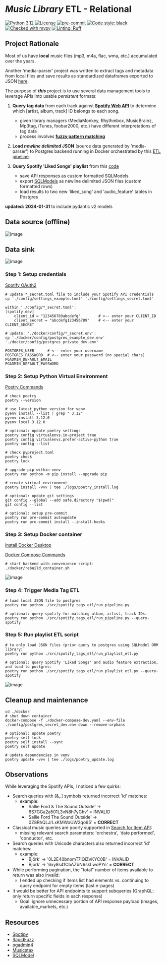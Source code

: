 # *Music Library* ETL - Relational

[![Python 3.12](https://img.shields.io/badge/python-3.12-blue.svg)](https://www.python.org/downloads/release/python-312/)
[![License](https://img.shields.io/badge/license-MIT-blue.svg)](https://opensource.org/licenses/MIT)
[![pre-commit](https://img.shields.io/badge/pre--commit-enabled-blue?logo=pre-commit&logoColor=white)](https://github.com/pre-commit/pre-commit)
[![Code style: black](https://img.shields.io/badge/code%20style-black-000000.svg)](https://github.com/psf/black)
[![Checked with mypy](https://www.mypy-lang.org/static/mypy_badge.svg)](https://mypy-lang.org/)
[![Linting: Ruff](https://img.shields.io/endpoint?url=https://raw.githubusercontent.com/charliermarsh/ruff/main/assets/badge/v2.json)](https://github.com/astral-sh/ruff)
## Project Rationale
Most of us have **local** music files (mp3, m4a, flac, wma, etc.) accumulated over the years.

Another 'media-parser' project was written to extract tags and metadata from local files and save results as standardized dataframes exported to JSON [here](./data/local_media_extract.json).

The purpose of **_this_** project is to use several data management tools to leverage APIs into usable *persistent* formats:
1) **Query tag data** from each track against **[Spotify Web API](https://developer.spotify.com/documentation/web-api/reference/get-users-saved-tracks)** to determine which [artist, album, track] ID belongs to each song.
   * given library managers (MediaMonkey, Rhythmbox, MusicBrainz, Mp3tag, iTunes, foobar2000, etc.) have different interpretations of tag data
   * process involves **[fuzzy pattern matching](https://github.com/maxbachmann/rapidfuzz)**

2) **Load *newline delimited* JSON** (source data generated by 'media-parser') to Postgres backend running in Docker orchestrated by this [ETL pipeline](./src/spotify_tags_etl/run_pipeline.py).

3) **Query Spotify 'Liked Songs' playlist** from this [code](./src/spotify_tags_etl/run_playlist_etl.py)
   * save API responses as custom formatted SQLModels
   * export [SQLModels](./src/spotify_tags_etl/sql/models.py) as newline delimited JSON files (custom formatted rows)
   * load results to two new 'liked_song' and 'audio_feature' tables in Postgres

**updated: 2024-01-31** to include pydantic v2 models

## Data source (offline)
![image](./img/local_media_extract.png)

## Data sink
![image](./img/datagrip_tables.png)


### Step 1: Setup credentials
[Spotify OAuth2](https://developer.spotify.com/documentation/general/guides/authorization/)
```
# update *_secret.toml file to include your Spotify API credentials
cp './config/settings_example.toml' './config/settings_secret.toml'

within './config/*_secret.toml':
[spotify.dev]
    client_id = "123456789abcdefg"        # <-- enter your CLIENT_ID
    client_secret = "abcdefg123456789"    # <-- enter your CLIENT_SECRET

# update: './docker/config/*_secret.env':
cp './docker/config/postgres_example_dev.env' './docker/config/postgres_private_dev.env'

POSTGRES_USER      # <-- enter your username
POSTGRES_PASSWORD  # <-- enter your password (no special chars)
PGADMIN_DEFAULT_EMAIL
PGADMIN_DEFAULT_PASSWORD
```

### Step 2: Setup Python Virtual Environment
[Poetry Commands](https://python-poetry.org/docs/cli/)
```
# check poetry
poetry --version

# use latest python version for venv
pyenv install --list | grep " 3.12"
pyenv install 3.12.0
pyenv local 3.12.0

# optional: update poetry settings
poetry config virtualenvs.in-project true
poetry config virtualenvs.prefer-active-python true
poetry config --list

# check pyproject.toml
poetry check
poetry lock

# upgrade pip within venv
poetry run python -m pip install --upgrade pip

# create virtual environment
poetry install -vvv | tee ./logs/poetry_install.log

# optional: update git settings
git config --global --add safe.directory "$(pwd)"
git config --list

# optional: setup pre-commit
poetry run pre-commit autoupdate
poetry run pre-commit install --install-hooks
```

### Step 3: Setup Docker container
[Install Docker Desktop](https://www.docker.com/products/docker-desktop)

[Docker Compose Commands](https://docs.docker.com/engine/reference/commandline/compose/)
```
# start backend with convenience script:
./docker/rebuild_container.sh
```
![image](./img/docker_desktop.png)

### Step 4: Trigger Media Tag ETL
```
# load local JSON file to postgres
poetry run python ./src/spotify_tags_etl/run_pipeline.py

# optional: query spotify for matching album, artist, track IDs:
poetry run python ./src/spotify_tags_etl/run_pipeline.py --query-spotify
```

### Step 5: Run playlist ETL script
```
# to only load JSON files (prior query to postgres using SQLModel ORM library:
poetry run python ./src/spotify_tags_etl/run_playlist_etl.py

# optional: query Spotify 'Liked Songs' and audio feature extraction, and load to postgres:
poetry run python ./src/spotify_tags_etl/run_playlist_etl.py --query-spotify
```

![image](./img/tqdm_status.png)


## Cleanup and maintenance
```
cd ./docker
# shut down container
docker-compose -f ./docker-compose-dev.yaml --env-file ./config/postgres_secret_dev.env down --remove-orphans

# optional: update poetry
poetry self lock
poetry self install --sync
poetry self update

# update dependencies in venv
poetry update -vvv | tee ./logs/poetry_update.log
```

## Observations
While leveraging the Spotify APIs, I noticed a few quirks:
* Search queries with [&,.] symbols returned incorrect 'id' matches:
  * example:
    * 'Sallie Ford & The Sound Outside' -> '6S7GGa2a501L3vN8h7yGhv' = INVALID
    * 'Sallie Ford The Sound Outside' -> '0Z8RhQLJrLxKMWoUW2qo95' = **CORRECT**
* Classical music queries are poorly supported in [Search for Item API](https://developer.spotify.com/documentation/web-api/reference/search):
  * missing relevant search parameters: 'orchestra', 'date performed', 'conductor', etc.
* Search queries with Unicode characters also returned incorrect 'id' matches:
  * example:
    * 'Björk' -> '0L2E40bnomT7iQiZvKYC0B' = INVALID
    * 'Bjork' -> '6xy8s41CbAZbN6skLwoPYn' = **CORRECT**
* While performing pagination, the "total" number of items available to return was also invalid:
  * I ended up checking if items list had elements vs. continuing to query endpoint for empty items (last n-pages)
* It would be better for API endpoints to support subqueries (GraphQL: only return specific fields in each response)
  * Goal: ignore unnecessary portion of API response payload (images, available_markets, etc.)


## Resources
* [Spotipy](https://spotipy.readthedocs.io)
* [RapidFuzz](https://github.com/maxbachmann/rapidfuzz)
* [pgadmin4](https://www.pgadmin.org/docs/pgadmin4/latest/container_deployment.html)
* [Musicstax](https://musicstax.com/search)
* [SQLModel](https://sqlmodel.tiangolo.com/)
